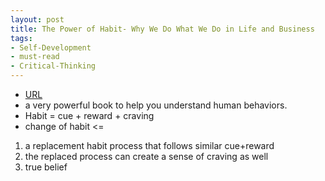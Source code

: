 ```yaml
---
layout: post
title: The Power of Habit- Why We Do What We Do in Life and Business
tags:
- Self-Development
- must-read
- Critical-Thinking
---
```



- [URL](https://www.amazon.com/Power-Habit-What-Life-Business/dp/081298160X/ref=tmm_pap_swatch_0?_encoding=UTF8&qid=1497748420&sr=1-1)
- a very powerful book to help you understand human behaviors.
- Habit = cue + reward + craving
- change of habit <=
1. a replacement habit process that follows similar cue+reward
2. the replaced process can create a sense of craving as well
3. true belief
